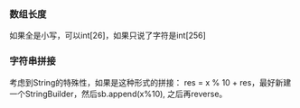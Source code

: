 ###  数组长度
  如果全是小写，可以int[26]，如果只说了字符是int[256]  
  
### 字符串拼接
  考虑到String的特殊性，如果是这种形式的拼接： res = x % 10 + res，最好新建一个StringBuilder，然后sb.append(x%10), 之后再reverse。